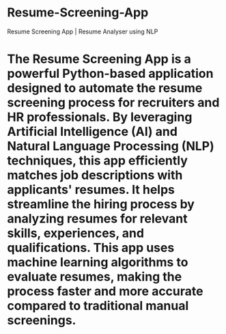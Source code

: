 # Resume-Screening-App
Resume Screening App | Resume Analyser using NLP
# The Resume Screening App is a powerful Python-based application designed to automate the resume screening process for recruiters and HR professionals. By leveraging Artificial Intelligence (AI) and Natural Language Processing (NLP) techniques, this app efficiently matches job descriptions with applicants' resumes. It helps streamline the hiring process by analyzing resumes for relevant skills, experiences, and qualifications.  This app uses machine learning algorithms to evaluate resumes, making the process faster and more accurate compared to traditional manual screenings.
